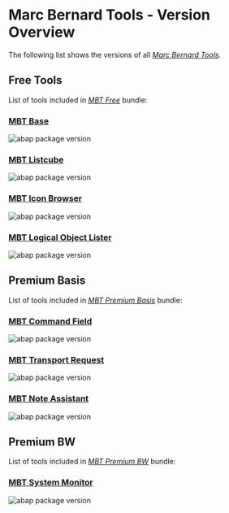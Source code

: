 # Marc Bernard Tools - Version Overview

The following list shows the versions of all [*Marc Bernard Tools*](https://marcbernardtools.com).

## Free Tools

List of tools included in [*MBT Free*](https://marcbernardtools.com/downloads/marc-bernard-tools-free) bundle:

### [MBT Base](https://marcbernardtools.com/downloads/mbt-base)

![abap package version](https://img.shields.io/endpoint?url=https://shield.abap.space/version-shield-json/github/mbtools/Marc_Bernard_Tools_Versions/.apack-manifest.xml/dependencies/github.com/mbtools/MBT_Base&label=version&color=darkgray)

### [MBT Listcube](https://marcbernardtools.com/downloads/mbt-listcube)

![abap package version](https://img.shields.io/endpoint?url=https://shield.abap.space/version-shield-json/github/mbtools/Marc_Bernard_Tools_Versions/.apack-manifest.xml/dependencies/github.com/mbtools/MBT_Listcube&label=version&color=darkgray)

### [MBT Icon Browser](https://marcbernardtools.com/downloads/mbt-icon-browser)

![abap package version](https://img.shields.io/endpoint?url=https://shield.abap.space/version-shield-json/github/mbtools/Marc_Bernard_Tools_Versions/.apack-manifest.xml/dependencies/github.com/mbtools/MBT_Icon_Browser&label=version&color=darkgray)

### [MBT Logical Object Lister](https://marcbernardtools.com/downloads/mbt-logical-object-lister)

![abap package version](https://img.shields.io/endpoint?url=https://shield.abap.space/version-shield-json/github/mbtools/Marc_Bernard_Tools_Versions/.apack-manifest.xml/dependencies/github.com/mbtools/MBT_Logical_Object_Lister&label=version&color=darkgray)

## Premium Basis

List of tools included in [*MBT Premium Basis*](https://marcbernardtools.com/downloads/marc-bernard-tools-premium-basis) bundle:

### [MBT Command Field](https://marcbernardtools.com/downloads/mbt-command-field)

![abap package version](https://img.shields.io/endpoint?url=https://shield.abap.space/version-shield-json/github/mbtools/Marc_Bernard_Tools_Versions/.apack-manifest.xml/dependencies/github.com/mbtools/MBT_Command_Field&label=version&color=blue)

### [MBT Transport Request](https://marcbernardtools.com/downloads/mbt-transport-request)

![abap package version](https://img.shields.io/endpoint?url=https://shield.abap.space/version-shield-json/github/mbtools/Marc_Bernard_Tools_Versions/.apack-manifest.xml/dependencies/github.com/mbtools/MBT_Transport_Request&label=version&color=blue)

### [MBT Note Assistant](https://marcbernardtools.com/downloads/mbt-note-assistant)

![abap package version](https://img.shields.io/endpoint?url=https://shield.abap.space/version-shield-json/github/mbtools/Marc_Bernard_Tools_Versions/.apack-manifest.xml/dependencies/github.com/mbtools/MBT_Note_Assistant&label=version&color=blue)

## Premium BW

List of tools included in [*MBT Premium BW*](https://marcbernardtools.com/downloads/marc-bernard-tools-premium-bw) bundle:

### [MBT System Monitor](https://marcbernardtools.com/downloads/mbt-system-monitor)

![abap package version](https://img.shields.io/endpoint?url=https://shield.abap.space/version-shield-json/github/mbtools/Marc_Bernard_Tools_Versions/.apack-manifest.xml/dependencies/github.com/mbtools/MBT_System_Monitor&label=version&color=orange)
